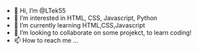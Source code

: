 - 👋 Hi, I’m @LTek55
- 👀 I’m interested in HTML, CSS, Javascript, Python
- 🌱 I’m currently learning HTML,CSS,Javascript
- 💞️ I’m looking to collaborate on some projekct, to learn coding!
- 📫 How to reach me ...

<!---
LTek55/LTek55 is a ✨ special ✨ repository because its `README.md` (this file) appears on your GitHub profile.
You can click the Preview link to take a look at your changes.
--->
